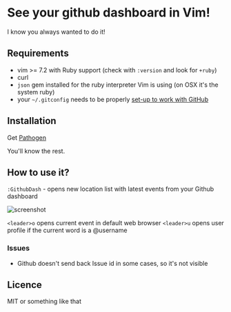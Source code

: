 # See your github dashboard in Vim!

I know you always wanted to do it!


## Requirements

- vim >= 7.2 with Ruby support (check with `:version` and look for `+ruby`)
- curl
- `json` gem installed for the ruby interpreter Vim is using (on OSX it's the system ruby)
- your `~/.gitconfig` needs to be properly [set-up to work with GitHub ](http://help.github.com/git-email-settings/)

## Installation

Get [Pathogen](httsp://github.com/tpope/vim-pathogen)

You'll know the rest.



## How to use it?

`:GithubDash` - opens new location list with latest events from your Github dashboard

![screenshot](https://img.skitch.com/20110504-4deju25mc55akf5pkythac994.png)

`<leader>o` opens current event in default web browser
`<leader>u` opens user profile if the current word is a @username

### Issues

- Github doesn't send back Issue id in some cases, so it's not visible

## Licence

MIT or something like that
